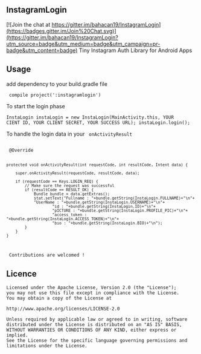 ## InstagramLogin

[![Join the chat at https://gitter.im/bahacan19/InstagramLogin](https://badges.gitter.im/Join%20Chat.svg)](https://gitter.im/bahacan19/InstagramLogin?utm_source=badge&utm_medium=badge&utm_campaign=pr-badge&utm_content=badge)
Tiny Instagram Auth Library for Android Apps
## Usage

add dependency to your build.gradle file

<code> compile project(':instagramlogin')</code>

To start the login phase

<code>InstaLogin instaLogin = new InstaLogin(MainActivity.this,
                        YOUR CIENT ID,
                        YOUR CLIENT SECRET,
                        YOUR SUCCESS URL);
                instaLogin.login();
                </code>
                
                
To handle the login data in your <code> onActivityResult </code>



<code>
 @Override 
 
    protected void onActivityResult(int requestCode, int resultCode, Intent data) {
    
        super.onActivityResult(requestCode, resultCode, data);
        
        if (requestCode == Keys.LOGIN_REQ) {
            // Make sure the request was successful
            if (resultCode == RESULT_OK) {
                Bundle bundle = data.getExtras();
                stat.setText("Fullname : "+bundle.getString(InstaLogin.FULLNAME)+"\n"+
                "UserName : "+bundle.getString(InstaLogin.USERNAME)+"\n"+
                        "id : "+bundle.getString(InstaLogin.ID)+"\n"+
                        "pICTURE : "+bundle.getString(InstaLogin.PROFILE_PIC)+"\n"+
                        "access_token : "+bundle.getString(InstaLogin.ACCESS_TOKEN)+"\n"+
                        "bıo : "+bundle.getString(InstaLogin.BIO)+"\n");
            }
        }
    }
    
</code>
     
     
     Contributions are welcomed !
Licence
--------------

    Licensed under the Apache License, Version 2.0 (the "License");
    you may not use this file except in compliance with the License.
    You may obtain a copy of the License at

    http://www.apache.org/licenses/LICENSE-2.0

    Unless required by applicable law or agreed to in writing, software
    distributed under the License is distributed on an "AS IS" BASIS,
    WITHOUT WARRANTIES OR CONDITIONS OF ANY KIND, either express or implied.
    See the License for the specific language governing permissions and
    limitations under the License.
